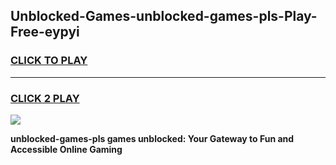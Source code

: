 
## Unblocked-Games-unblocked-games-pls-Play-Free-eypyi
<h3>
<a href="https://premium76.site?title=unblocked-games-pls&ref=20A">CLICK TO PLAY</a></h3>
<hr>

<h3>
<a href="https://premium76.site?title=unblocked-games-pls&ref=20A">CLICK 2 PLAY</a>
  
</h3>

<a href="https://premium76.site?title=unblocked-games-pls&ref=20A"><img src="https://clearcache.store/games.png"></a>


**unblocked-games-pls games unblocked: Your Gateway to Fun and Accessible Online Gaming**
